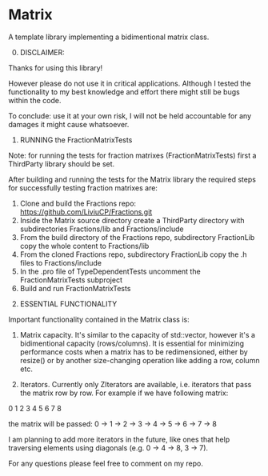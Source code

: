 # Matrix
A template library implementing a bidimentional matrix class.

0. DISCLAIMER:

Thanks for using this library!

However please do not use it in critical applications. Although I tested the functionality to my best knowledge and effort there might still be bugs within the code.

To conclude: use it at your own risk, I will not be held accountable for any damages it might cause whatsoever.

1. RUNNING the FractionMatrixTests

Note: for running the tests for fraction matrixes (FractionMatrixTests) first a ThirdParty library should be set.

After building and running the tests for the Matrix library the required steps for successfully testing fraction matrixes are:

1) Clone and build the Fractions repo: https://github.com/LiviuCP/Fractions.git
2) Inside the Matrix source directory create a ThirdParty directory with subdirectories Fractions/lib and Fractions/include
3) From the build directory of the Fractions repo, subdirectory FractionLib copy the whole content to Fractions/lib
4) From the cloned Fractions repo, subdirectory FractionLib copy the .h files to Fractions/include
5) In the .pro file of TypeDependentTests uncomment the FractionMatrixTests subproject
6) Build and run FractionMatrixTests

2. ESSENTIAL FUNCTIONALITY

Important functionality contained in the Matrix class is:

1) Matrix capacity. It's similar to the capacity of std::vector, however it's a bidimentional capacity (rows/columns). It is essential for minimizing performance costs when a matrix has to be redimensioned, either by resize() or by another size-changing operation like adding a row, column etc.

2) Iterators. Currently only ZIterators are available, i.e. iterators that pass the matrix row by row. For example if we have following matrix:

0   1   2
3   4   5
6   7   8

the matrix will be passed: 0 -> 1 -> 2 -> 3 -> 4 -> 5 -> 6 -> 7 -> 8

I am planning to add more iterators in the future, like ones that help traversing elements using diagonals (e.g. 0 -> 4 -> 8, 3 -> 7).

For any questions please feel free to comment on my repo.